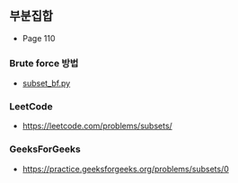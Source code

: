 ## 부분집합
- Page 110
### Brute force 방법
- [subset_bf.py](subset_bf.py)

### LeetCode
 - https://leetcode.com/problems/subsets/
### GeeksForGeeks
 - https://practice.geeksforgeeks.org/problems/subsets/0

